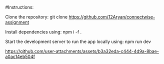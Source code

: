 #Instructions: 

Clone the repository: git clone https://github.com/12Aryan/connectwise-assignment 

Install dependencies using: npm i -f .

Start the development server to run the app locally using: npm run dev

https://github.com/user-attachments/assets/b3a32eda-c444-4d9a-8bae-a0ac14eb504f



